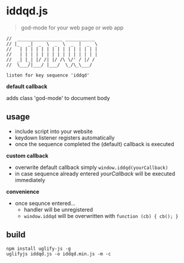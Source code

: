 # iddqd.js

> god-mode for your web page or web app

```
//  _________________ ___________
// |_   _|  _  \  _  \  _  |  _  \
//   | | | | | | | | | | | | | | |
//   | | | | | | | | | | | | | | |
//  _| |_| |/ /| |/ /\ \/' / |/ /
//  \___/|___/ |___/  \_/\_\___/

listen for key sequence 'iddqd' 
```

**default callback**

adds class 'god-mode' to document body

## usage

- include script into your website
- keydown listener registers automatically
- once the sequence completed the (default) callback is executed

**custom callback**

- overwrite default callback simply `window.iddqd(yourCallback)`
- in case sequence already entered *yourCallback* will be executed immediately

**convenience**

- once sequnce entered... 
    - handler will be unregistered
    - `window.iddqd` will be overwritten with `function (cb) { cb(); }`

## build

```
npm install uglify-js -g
uglifyjs iddqd.js -o iddqd.min.js -m -c
```
